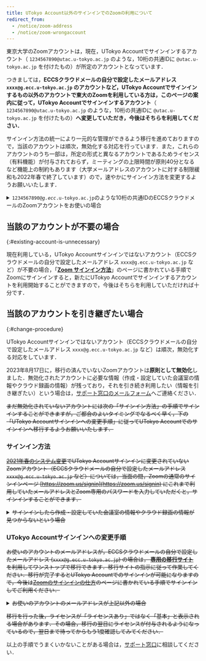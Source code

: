 ```yaml
---
title: UTokyo Account以外のサインインでのZoomの利用について
redirect_from:
  - /notice/zoom-address
  - /notice/zoom-wrongaccount
---
```


東京大学のZoomアカウントは，現在，UTokyo Accountでサインインするアカウント（ `1234567890@utac.u-tokyo.ac.jp` のような，10桁の共通IDに `@utac.u-tokyo.ac.jp` を付けたもの）が所定のアカウントとなっています．

つきましては，**ECCSクラウドメールの自分で設定したメールアドレス `xxxx@g.ecc.u-tokyo.ac.jp` のアカウントなど，UTokyo Accountでサインインするもの以外のアカウントで東大のZoomを利用している方は，このページの案内に従って，UTokyo Accountでサインインするアカウント**（ `1234567890@utac.u-tokyo.ac.jp` のような，10桁の共通IDに `@utac.u-tokyo.ac.jp` を付けたもの）**へ変更していただき，今後はそちらを利用してください．**

サインイン方法の統一により一元的な管理ができるよう移行を進めておりますので，当該のアカウントは順次，無効化する対応を行っています．また，これらのアカウントのうち一部は，所定の形式と異なるアカウントであるためライセンス（有料機能）が付与されておらず，ミーティングの上限時間が原則40分となるなど機能上の制約もあります（大学メールアドレスのアカウントに対する制限緩和も2022年春で終了しています）ので，速やかにサインイン方法を変更するようお願いいたします．

<details>
<summary><code>1234567890@<em>g.ecc</em>.u-tokyo.ac.jp</code>のような10桁の共通IDのECCSクラウドメールのZoomアカウントをお使いの場合</summary>
<code>1234567890@<em>g.ecc</em>.u-tokyo.ac.jp</code>のような10桁の共通IDのECCSクラウドメールのZoomアカウントは，原則として<a href="/change2021s/">2021年春のシステム変更</a>において自動で<code>@<em>utac</em>.u-tokyo.ac.jp</code>に変更され，UTokyo Accountでサインインできるようになっていますので，このページで案内している作業を行う必要はありません．システム変更後に手動でアカウントを作成したなどの理由で，現在も<code>1234567890@<em>g.ecc</em>.u-tokyo.ac.jp</code>のような10桁の共通IDのECCSクラウドメールのZoomアカウントを利用している場合は，UTokyo Accountでサインインすることはできませんので，このページの案内に従って変更をお願いいたします．
</details>

## 当該のアカウントが不要の場合
{:#existing-account-is-unnecessary}

現在利用している，UTokyo Accountサインインではないアカウント（ECCSクラウドメールの自分で設定したメールアドレス `xxxx@g.ecc.u-tokyo.ac.jp` など）が不要の場合，「**[Zoom サインイン方法](/zoom/signin/)**」のページに書かれている手順でZoomにサインインすると，新たにUTokyo Accountでサインインするアカウントを利用開始することができますので，今後はそちらを利用していただければ十分です．

<!--
なお，UTokyo AccountサインインではないZoomアカウントについては，管理者の方で削除しますので，[不要なZoomアカウント削除フォーム](https://forms.office.com/Pages/ResponsePage.aspx?id=T6978HAr10eaAgh1yvlMhHUY5ws7h1xGr9koV-KGC8RUNTBGSjJPN0ZWN0RIVFI2TVZZODZNT0xRRy4u)からご連絡ください．
-->

## 当該のアカウントを引き継ぎたい場合
{:#change-procedure}

UTokyo Accountサインインではないアカウント（ECCSクラウドメールの自分で設定したメールアドレス `xxxx@g.ecc.u-tokyo.ac.jp` など）は順次，無効化する対応をしています．

<ins class="box" style="text-decoration: none;">
2023年8月17日に，移行の済んでいないZoomアカウントは<strong class="alert">原則として無効化</strong>しました．無効化されたアカウントに必要な情報（作成・設定していた会議室の情報やクラウド録画の情報）が残っており，それを引き続き利用したい（情報を引き継ぎたい）という場合は，<a href="/support/#email-form">サポート窓口のメールフォーム</a>へご連絡ください．
</ins>

<del>まだ無効化されていないアカウントには次の「サインイン方法」の手順でサインインすることができますが，ご都合のよいタイミングでなるべく早く，下の「UTokyo Accountサインインへの変更手順」に従ってUTokyo Accountでのサインインへ移行するようお願いいたします．</del>

### サインイン方法

<del>[2021年春のシステム変更](/change2021s/)でUTokyo Accountサインインに変更されていないZoomアカウント（ECCSクラウドメールの自分で設定したメールアドレス `xxxx@g.ecc.u-tokyo.ac.jp` など）については，当面の間，Zoomの通常のサインインページ [https://zoom.us/signin](https://zoom.us/signin) にこれまで利用していたメールアドレスとZoom専用のパスワードを入力していただくと，サインインすることができます．</del>

<details>
<summary><del>サインインしたら作成・設定していた会議室の情報やクラウド録画の情報が見つからないという場合</del></summary>
上記の方法ではなくUTokyo Accountを使う新しいサインイン方法を使ってしまうと，UTokyo Account用の別のZoomアカウントが新しく作成されてそちらにサインインしてしまうため，このような現象が発生します．一度サインアウトして，Zoomの通常のサインインページ <a href="https://zoom.us/signin">https://zoom.us/signin</a> からこれまで利用していたメールアドレスとZoom専用のパスワードでサインインしてみてください．
</details>

### UTokyo Accountサインインへの変更手順

<del>お使いのアカウントのメールアドレスが，ECCSクラウドメールの自分で設定したメールアドレス (`xxxx@g.ecc.u-tokyo.ac.jp`) の場合は， **[専用の移行サイト](https://sites.google.com/g.ecc.u-tokyo.ac.jp/utelecon-zoom-checker/home)** を利用してワンストップで移行できます．移行サイトの指示に従って作業してください．移行が完了するとUTokyo Accountでのサインインが可能になりますので，今後は[Zoomのサインインの仕方](/zoom/signin)のページに書かれている手順でサインインしてご利用ください．</del>

<details>
<summary><del>お使いのアカウントのメールアドレスが上記以外の場合</del></summary>

<p>お使いのアカウントのメールアドレスが上記以外（ECCSクラウドメールではないメールアドレスや，<code>1234567890@g.ecc.u-tokyo.ac.jp</code>のようなECCSクラウドメールの10桁の共通IDのメールアドレス）の場合は，以下の手順で手動で移行してください．</p>

<ol>
    <li>
        <a href="https://zoom.us/profile">Zoomのプロフィールページ</a> にアクセス（サインインしていない場合はサインイン）して，「サインイン用メールアドレス」の欄の右の方にある「編集」を押してください．
        <img src="image/zoom-signinaddress.png">
    </li>
    <li>
        新しいメールアドレスとして，<code>1234567890@<em>utac</em>.u-tokyo.ac.jp</code>のように，10桁の共通IDの後に<code>@<em>utac</em>.u-tokyo.ac.jp</code>を付けたものを入力してください．<img src="image/zoom_address_confirm.png">
        <details>
            <summary>ヘルプ：この手順で，メールアドレス「1234567890@utac.u-tokyo.ac.jp」は使用されています，と表示された場合</summary>
            既に<code>1234567890@<em>utac</em>.u-tokyo.ac.jp</code>というアカウントが存在しているため，先にそちらを削除する必要があります．<a href="https://forms.office.com/Pages/ResponsePage.aspx?id=T6978HAr10eaAgh1yvlMhHUY5ws7h1xGr9koV-KGC8RUOUJaRDVGUEdDVERDNVozSUw1WEJTSE9ONi4u">10桁の共通ID@utac.u-tokyo.ac.jpのアカウント削除フォーム</a>を入力・送信してください．削除が完了したらメールが届きますので，その後あらためて上の手順でメールアドレスを変更してください．
        </details>
    </li>
    <li>
        変更についてメールでの確認が行われます．変更前のメールアドレスとECCSクラウドメールの双方に順番にメールが届くので，記載に従って作業を行ってください．
        <div>※上の手順で入力した変更後のメールアドレス <code>1234567890@<em>utac</em>.u-tokyo.ac.jp</code> 宛にメールが送信される旨が表示されますが，このメールアドレス宛のメールは転送されてECCSクラウドメール <code>@<em>g.ecc</em>.u-tokyo.ac.jp</code> に届くようになっているため，ECCSクラウドメールにログインして受け取ってください．</div>
    </li>
    <li>
        <a href="https://zoom.us/profile">Zoomのプロフィールページ</a>の右上のアイコン（人のマークか，または自分のアイコンを設定していればそれ）を押して「サインアウト」を選択し，Zoomから一度サインアウトしてください．
    </li>
    <li>
        東京大学専用のZoomページ <a href="https://u-tokyo-ac-jp.zoom.us/">https://u-tokyo-ac-jp.zoom.us/</a>で「Config」ボタンを押して，UTokyo Accountでサインインしてください（<a href="/zoom/signin#browser">「Zoom サインイン方法」のページの「ブラウザからサインインする方法」</a>と同じ手順です）．
        <img src="./zoom-signin.png">
        <details>
            <summary>ヘルプ：この手順でサインイン直後に「メールアドレスの確認」などと表示された場合</summary>
            <img src="image/zoom_sso_update_email.png">
            アカウントを東京大学の組織契約 (UTokyo Zoom) に切り替えるためにメールによる確認が必要です．「メールアドレスの確認」ボタンを押して少し待つとECCSクラウドメールに確認メールが届くので，記載に従って作業を行ってください．
            <small style="display: block">※<code>1234567890@<em>utac</em>.u-tokyo.ac.jp</code> のメールアドレスを確認するよう表示されていますが，このメールアドレス宛のメールは転送されてECCSクラウドメール <code>@<em>g.ecc</em>.u-tokyo.ac.jp</code> に届くようになっているため，確認メールはECCSクラウドメールにログインして受け取ってください．</small>
        </details>
    </li>
    <li>
        サインイン後，右上のアイコン（人のマークか，または自分のアイコンを設定していればそれ）を押したときに，自分の共通IDが表示されていれば，OKです．
    </li>
</ol>
</details>

<del>移行を行った後，ライセンスが「ライセンスあり」ではなく「基本」と表示される場合があります．その場合，移行の翌日にライセンスが付与されるようになっているので，翌日まで待ってからもう1度確認してみてください．</del>

以上の手順でうまくいかないことがある場合は，[サポート窓口](/support/)に相談してください．
